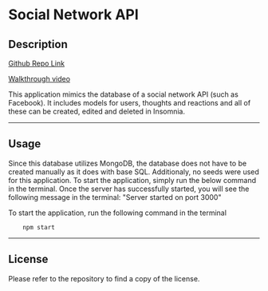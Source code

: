 # Social Network API

## Description

[Github Repo Link](https://github.com/greg-pfeifer/social_network_api)

[Walkthrough video](https://drive.google.com/file/d/1x5FnG0IMjc5VZnxOTazncXnkG6PWF_20/view)

This application mimics the database of a social network API (such as Facebook). It includes models for users, thoughts and reactions and all of these can be created, edited and deleted in Insomnia.

---
  
## Usage

Since this database utilizes MongoDB, the database does not have to be created manually as it does with base SQL. Additionaly, no seeds were used for this application. To start the application, simply run the below command in the terminal. Once the server has successfully started, you will see the following message in the terminal: "Server started on port 3000"

To start the application, run the following command in the terminal

        npm start

---

## License

Please refer to the repository to find a copy of the license.